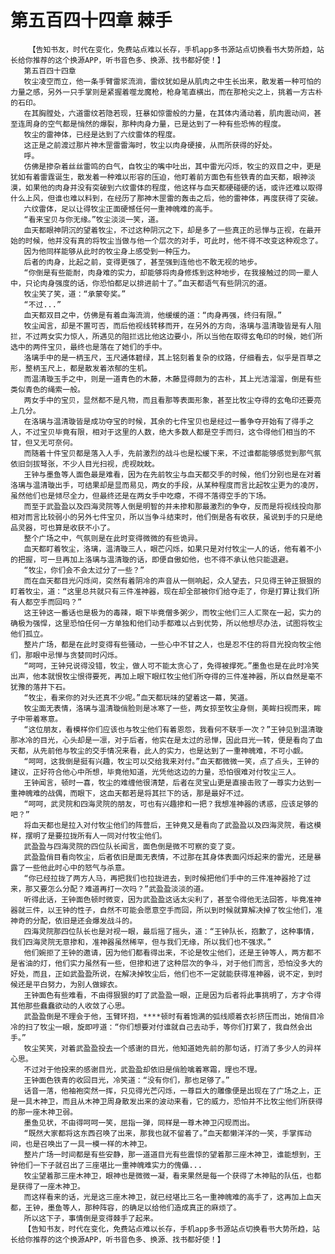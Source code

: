 # 第五百四十四章 棘手
        【告知书友，时代在变化，免费站点难以长存，手机app多书源站点切换看书大势所趋，站长给你推荐的这个换源APP，听书音色多、换源、找书都好使！】
       第五百四十四章
       牧尘凌空而立，他一条手臂雷浆流淌，雷纹犹如是从肌肉之中生长出来，散发着一种可怕的力量之感，另外一只手掌则是紧握着噬龙魔枪，枪身笔直横出，而在那枪尖之上，挑着一方古朴的石印。
       在其胸膛处，六道雷纹若隐若现，狂暴如惊雷般的力量，在其体内涌动着，肌肉震动间，甚至连周身的空气都是悄然的爆裂，那种肉身力量，已是达到了一种有些恐怖的程度。
       牧尘的雷神体，已经是达到了六纹雷体的程度。
       这正是之前渡过那片神木罡雷雷海时，牧尘以肉身硬接，从而所获得的好处。
       呼。
       仿佛是掺杂着丝丝雷鸣的白气，自牧尘的嘴中吐出，其中雷光闪烁，牧尘的双目之中，更是犹如有着雷霆诞生，散发着一种难以形容的压迫，他盯着前方面色有些铁青的血天都，眼神淡漠，如果他的肉身并没有突破到六纹雷体的程度，他这样与血天都硬碰硬的话，或许还难以取得什么上风，但谁也难以料到，在经历了那神木罡雷的轰击之后，他的雷神体，再度获得了突破。
       六纹雷体，足以让得牧尘正面硬憾任何一重神魄难的高手。
       “看来宝贝与你无缘。”牧尘淡淡一笑，道。
       血天都眼神阴沉的望着牧尘，不过这种阴沉之下，却是多了一些真正的忌惮与正视，在最开始的时候，他并没有真的将牧尘当做与他一个层次的对手，可此时，他不得不改变这种观念了。
       因为他同样能够从此时的牧尘身上感受到一种压力。
       后者的肉身，比起之前，变得更强了，甚至强到连他也不敢无视的地步。
       “你倒是有些能耐，肉身难的实力，却能够将肉身修炼到这种地步，在我接触过的同一辈人中，只论肉身强度的话，你恐怕都足以排进前十了。”血天都语气有些阴沉的道。
       牧尘笑了笑，道：“承蒙夸奖。”
       “不过...”
       血天都双目之中，仿佛是有着血海流淌，他缓缓的道：“肉身再强，终归有限。”
       牧尘闻言，却是不置可否，而后他视线转移而开，在另外的方向，洛璃与温清璇皆是有人阻拦，不过两女实力惊人，所遇见的阻拦远比他这边要小，所以当他在取得玄龟印的时候，她们所选中的两件宝贝，最终也是落在了她们的手中。
       洛璃手中的是一柄玉尺，玉尺通体碧绿，其上铭刻着复杂的纹路，仔细看去，似乎是百草之形，整柄玉尺上，都是散发着浓郁的生机。
       而温清璇玉手之中，则是一道青色的木藤，木藤显得颇为的古朴，其上光洁溜溜，倒是有些类似青色的绳索一般。
       两女手中的宝贝，显然都不是凡物，而且看那等表面形象，甚至比牧尘夺得的玄龟印还要亮上几分。
       在洛璃与温清璇皆是成功夺宝的时候，其余的七件宝贝也是经过一番争夺开始有了得手之人，不过宝贝毕竟有限，相对于这里的人数，绝大多数人都是空手而归，这令得他们相当的不甘，但又无可奈何。
       而随着十件宝贝都是落入人手，先前激烈的战斗也是松缓下来，不过谁都能够感觉到那气氛依旧剑拔弩张，不少人目光扫视，虎视眈眈。
       王钟与墨鱼等人面色最是难看，因为在先前牧尘与血天都交手的时候，他们分别也是在对着洛璃与温清璇出手，可结果却是显而易见，两女的手段，从某种程度而言比起牧尘更为的凌厉，虽然他们也是倾尽全力，但最终还是在两女手中吃瘪，不得不落得空手的下场。
       而至于武盈盈以及四海灵院等人倒是明智的并未掺和那最激烈的争夺，反而是将视线投向那相对而言比较弱小的另外七件宝贝，所以当争斗结束时，他们倒是各有收获，虽说到手的只是绝品灵器，可也算是收获不小了。
       整个广场之中，气氛则是在此时变得微微的有些诡异。
       血天都盯着牧尘，洛璃，温清璇三人，眼芒闪烁，如果只是对付牧尘一人的话，他有着不小的把握，可一旦再加上洛璃与温清璇的话，即便自傲如他，也不得不承认他只能退避。
       “牧尘，你们会不会太过分了一些？”
       而在血天都目光闪烁间，突然有着阴冷的声音从一侧响起，众人望去，只见得王钟正狠狠的盯着牧尘，道：“这里总共就只有三件准神器，现在却全部被你们给夺走了，你是打算让我们所有人都空手而回吗？”
       这王钟这一番话也是极为的毒辣，眼下毕竟僧多粥少，而牧尘他们三人汇聚在一起，实力的确极为强悍，这里恐怕任何一方单独和他们动手都难以占到优势，所以他想尽办法，试图将牧尘他们孤立。
       整片广场，都是在此时变得有些骚动，一些心中不甘之人，也是忍不住的将目光投向牧尘他们，那眼中忌惮与贪婪同时闪烁。
       “呵呵，王钟兄说得没错，牧尘，做人可不能太贪心了，免得被撑死。”墨鱼也是在此时冷笑出声，他本就恨牧尘恨得要死，再加上眼下眼红牧尘他们所夺得的三件准神器，所以自然是毫不犹豫的落井下石。
       “牧尘，看来你的对头还真不少呢。”血天都玩味的望着这一幕，笑道。
       牧尘面无表情，洛璃与温清璇俏脸则是冰寒了一些，两女掠至牧尘身侧，美眸扫视而来，眸子中带着寒意。
       “这位朋友，看模样你们应该也与牧尘他们有着恩怨，我看何不联手一次？”王钟见到温清璇那冰冷的目光，心头却是一凛，对于后者，他实在是太过的忌惮，因此目光一转，便是看向了血天都，从先前他与牧尘的交手情况来看，此人的实力，也是达到了一重神魄难，不可小觑。
       “呵呵，这我倒是挺有兴趣，牧尘可以交给我来对付。”血天都微微一笑，点了点头，王钟的建议，正好符合他心中所想，毕竟他知道，光凭他这边的力量，恐怕很难对付牧尘三人。
       王钟闻言，顿时一喜，牧尘的难缠他很清楚，后者在灵宝山更是直接击败了一尊实力达到一重神魄难的战偶，而眼下，这血天都若是将其拦下的话，那是最好不过。
       “呵呵，武灵院和四海灵院的朋友，可也有兴趣掺和一把？我想准神器的诱惑，应该足够的吧？”
       将血天都也是拉入对付牧尘他们的阵营后，王钟竟又是看向了武盈盈以及四海灵院，看这模样，摆明了是要拉拢所有人一同对付牧尘他们。
       武盈盈与四海灵院的四位队长闻言，面色倒是微不可察的变了变。
       武盈盈俏目看向牧尘，后者依旧是面无表情，不过那在其身体表面闪烁起来的雷光，还是暴露了一些他此时心中的怒气与杀意。
       “你已经拉拢了两方人马，再把我们也拉拢进去，到时候把他们手中的三件准神器抢了过来，那又要怎么分配？难道再打一次吗？”武盈盈淡淡的道。
       听得此话，王钟面色顿时微变，因为武盈盈这话太尖利了，甚至令得他无法回答，毕竟准神器就三件，以王钟的性子，自然不可能会愿意空手而回，所以到时候就算解决掉了牧尘他们，准神奇的分配，依旧是还会爆发战斗的。
       四海灵院那四位队长也是对视一眼，最后摇了摇头，道：“王钟队长，抱歉了，这种事情，我们四海灵院无意掺和，准神器虽然稀罕，但与我们无缘，所以我们也不强求。”
       他们婉拒了王钟的邀请，因为他们都看得出来，不论是牧尘他们，还是王钟等人，两方都不是省油的灯，他们实力虽然有一些，但掺和进了这种层次的争斗，对于他们而言，恐怕没多大的好处，而且，正如武盈盈所说，在解决掉牧尘后，他们也不一定就能获得准神器，说不定，到时候还是平白努力，为别人做嫁衣。
       王钟面色有些难看，不由得狠狠的盯了武盈盈一眼，正是因为后者将此事挑明了，方才令得其他那些蠢蠢欲动的人收敛了心思。
       武盈盈倒是不理会于他，玉臂环抱，****顿时有着饱满的弧线顺着衣衫挤压而出，她俏目冷冷的扫了牧尘一眼，旋即哼道：“你们想要对付谁就自己去动手，等你们打累了，我自然会出手。”
       牧尘笑笑，对着武盈盈投去一个感谢的目光，他知道她先前的那句话，打消了多少人的异样心思。
       不过对于他投来的感谢目光，武盈盈却依旧是俏脸噙着寒霜，理也不理。
       王钟面色铁青的收回目光，冷笑道：“没有你们，那也足够了。”
       话音一落，他袖袍突然一挥，只见得光芒闪烁，一尊巨大的雕像便是出现在了广场之上，正是一具木神卫，而且从木神卫周身散发出来的波动来看，它的威力，恐怕并不比牧尘他们所获得的那一座木神卫弱。
       墨鱼见状，不由得呵呵一笑，屈指一弹，同样是一尊木神卫闪现而出。
       “既然大家都将这东西召唤了出来，那我也就不留着了。”血天都懒洋洋的一笑，手掌挥动间，也是召唤出了一具一模一样的木神卫。
       整片广场一时间都是有些安静，那一道道目光有些震惊的望着那三座木神卫，谁能想到，王钟他们一下子就召出了三座堪比一重神魄难实力的傀儡...
       牧尘望着那三座木神卫，眼神也是微微一凝，看来果然是每一个获得了木神贴的队伍，也都是获得了一座木神卫。
       而这样看来的话，光是这三座木神卫，就已经堪比三名一重神魄难的高手了，这再加上血天都，王钟，墨鱼等人，那种阵容，的确足以给他们造成真正的麻烦了。
       所以这下子，事情倒是变得棘手了起来。
       【告知书友，时代在变化，免费站点难以长存，手机app多书源站点切换看书大势所趋，站长给你推荐的这个换源APP，听书音色多、换源、找书都好使！】
